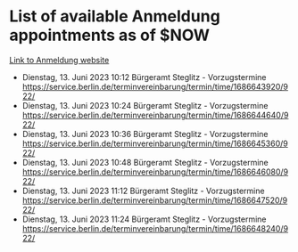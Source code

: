 # List of available Anmeldung appointments as of $NOW
[Link to Anmeldung website](https://service.berlin.de/terminvereinbarung/termin/tag.php?termin=1&anliegen[]=120686&dienstleisterlist=122210,122217,327316,122219,327312,122227,327314,122231,327346,122243,327348,122254,122252,329742,122260,329745,122262,329748,122271,327278,122273,327274,122277,327276,330436,122280,327294,122282,327290,122284,327292,122291,327270,122285,327266,122286,327264,122296,327268,150230,329760,122297,327286,122294,327284,122312,329763,122314,329775,122304,327330,122311,327334,122309,327332,317869,122281,327352,122279,329772,122283,122276,327324,122274,327326,122267,329766,122246,327318,122251,327320,122257,327322,122208,327298,122226,327300&herkunft=http%3A%2F%2Fservice.berlin.de%2Fdienstleistung%2F120686%2F)
- Dienstag, 13. Juni 2023 10:12 Bürgeramt Steglitz - Vorzugstermine https://service.berlin.de/terminvereinbarung/termin/time/1686643920/922/
- Dienstag, 13. Juni 2023 10:24 Bürgeramt Steglitz - Vorzugstermine https://service.berlin.de/terminvereinbarung/termin/time/1686644640/922/
- Dienstag, 13. Juni 2023 10:36 Bürgeramt Steglitz - Vorzugstermine https://service.berlin.de/terminvereinbarung/termin/time/1686645360/922/
- Dienstag, 13. Juni 2023 10:48 Bürgeramt Steglitz - Vorzugstermine https://service.berlin.de/terminvereinbarung/termin/time/1686646080/922/
- Dienstag, 13. Juni 2023 11:12 Bürgeramt Steglitz - Vorzugstermine https://service.berlin.de/terminvereinbarung/termin/time/1686647520/922/
- Dienstag, 13. Juni 2023 11:24 Bürgeramt Steglitz - Vorzugstermine https://service.berlin.de/terminvereinbarung/termin/time/1686648240/922/
